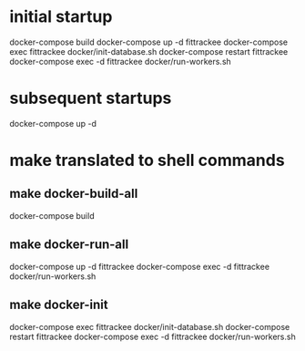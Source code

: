 # initial startup
docker-compose build
docker-compose up -d fittrackee
docker-compose exec fittrackee docker/init-database.sh
docker-compose restart fittrackee
docker-compose exec -d fittrackee docker/run-workers.sh

# subsequent startups
docker-compose up -d

# make translated to shell commands
## make docker-build-all
docker-compose build

## make docker-run-all
docker-compose up -d fittrackee
docker-compose exec -d fittrackee docker/run-workers.sh

## make docker-init
docker-compose exec fittrackee docker/init-database.sh
docker-compose restart fittrackee
docker-compose exec -d fittrackee docker/run-workers.sh